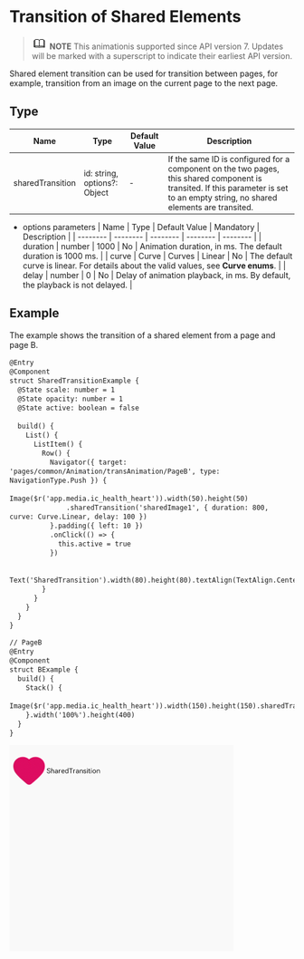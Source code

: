# Transition of Shared Elements


> ![icon-note.gif](public_sys-resources/icon-note.gif) **NOTE**
> This animationis supported since API version 7. Updates will be marked with a superscript to indicate their earliest API version.


Shared element transition can be used for transition between pages, for example, transition from an image on the current page to the next page.


## Type

  | Name | Type | Default Value | Description | 
| -------- | -------- | -------- | -------- |
| sharedTransition | id: string,<br/>options?: Object | - | If the same ID is configured for a component on the two pages, this shared component is transited. If this parameter is set to an empty string, no shared elements are transited. | 

- options parameters
    | Name | Type | Default Value | Mandatory | Description | 
  | -------- | -------- | -------- | -------- | -------- |
  | duration | number | 1000 | No | Animation duration, in ms. The default duration is 1000 ms. | 
  | curve | Curve \| Curves | Linear | No | The default curve is linear. For details about the valid values, see **Curve enums**. | 
  | delay | number | 0 | No | Delay of animation playback, in ms. By default, the playback is not delayed. | 


## Example

The example shows the transition of a shared element from a page and page B.

  
```
@Entry
@Component
struct SharedTransitionExample {
  @State scale: number = 1
  @State opacity: number = 1
  @State active: boolean = false

  build() {
    List() {
      ListItem() {
        Row() {
          Navigator({ target: 'pages/common/Animation/transAnimation/PageB', type: NavigationType.Push }) {
            Image($r('app.media.ic_health_heart')).width(50).height(50)
              .sharedTransition('sharedImage1', { duration: 800, curve: Curve.Linear, delay: 100 })
          }.padding({ left: 10 })
          .onClick(() => {
            this.active = true
          })

          Text('SharedTransition').width(80).height(80).textAlign(TextAlign.Center)
        }
      }
    }
  }
}
```

  
```
// PageB
@Entry
@Component
struct BExample {
  build() {
    Stack() {
      Image($r('app.media.ic_health_heart')).width(150).height(150).sharedTransition('sharedImage1')
    }.width('100%').height(400)
  }
}
```

![en-us_image_0000001211898494](figures/en-us_image_0000001211898494.gif)
